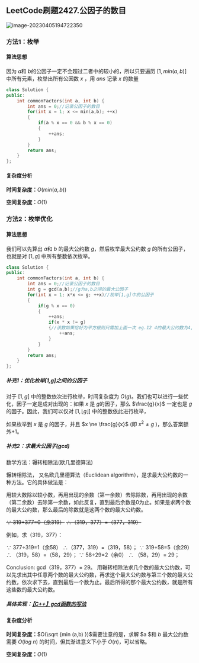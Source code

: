 ## LeetCode刷题2427.公因子的数目

![image-20230405194722350](https://blog-1304436410.cos.ap-beijing.myqcloud.com/leetcode/202304051947412.png)



### 方法1：枚举

#### **算法思想**

因为 $a$和 $b$的公因子一定不会超过二者中的较小的，所以只要遍历 $\left [ 1,min\left ( a,b \right ) \right ]$ 中所有元素，枚举出所有公因数 $x$ ，用 $ans$ 记录 $x$ 的数量

```C++
class Solution {
public:
    int commonFactors(int a, int b) {
        int ans = 0;//记录公因子的数目
        for(int x = 1; x <= min(a,b); ++x)
        {
            if(a % x == 0 && b % x == 0)
            {
                ++ans;
            }
        }
        return ans;
    }
};
```

#### **复杂度分析**

**时间复杂度：**$O(min( a,b ))$

**空间复杂度：**$O(1)$



### 方法2：枚举优化

#### **算法思想**

我们可以先算出 $a$和 $b$ 的最大公约数 $g$，然后枚举最大公约数 $g$ 的所有公因子，也就是对 $\left [1,g \right]$ 中所有整数依次枚举。

```C++
class Solution {
public:
    int commonFactors(int a, int b) {
        int ans = 0;//记录公因子的数目
        int g = gcd(a,b);//g为a,b之间的最大公因子
        for(int x = 1; x*x <= g; ++x)//枚举[1,g]中的公因子
        {
            if(g % x == 0)
            {
                ++ans;
                if(x * x != g)
                {//该数如果恰好为平方根则只需加上面一次 eg.12 4的最大公约数为4,则当2为4的公约数时，此if不执行，就不需要额外+1了
                    ++ans;
                }
            }
        }
        return ans;
    }
};
```

##### 补充1：优化枚举[1,g]之间的公因子

对于 $\left [1,g \right]$ 中的整数依次进行枚举，时间复杂度为 $O(g)$。我们也可以进行一些优化，因子一定是成对出现的：如果 $x$ 是 $g$的因子，那么 $\frac{g}{x}$ 一定也是 $g$ 的因子。因此，我们可以仅对 $\left [1, \lfloor g \rfloor \right]$ 中的整数依此进行枚举，

如果枚举到 $x$ 是 $g$ 的因子，并且 $x \ne \frac{g}{x}$ (即 ${x^2} \ne {g}$ )，那么答案额外+1。


##### **补充2：求最大公因子(gcd)**

数学方法：辗转相除法(欧几里德算法)

辗转相除法， 又名欧几里德算法（Euclidean algorithm），是求最大公约数的一种方法。它的具体做法是：

用较大数除以较小数，再用出现的余数（第一余数）去除除数，再用出现的余数（第二余数）去除第一余数，如此反复，直到最后余数是0为止。如果是求两个数的最大公约数，那么最后的除数就是这两个数的最大公约数。

~~∵ 319÷377=0（余319）~~
~~∴（319，377）=（377，319）~~

例如，求（319，377）：

∵ 377÷319=1（余58）
∴（377，319）=（319，58）；
∵ 319÷58=5（余29）
∴ （319，58）=（58，29）；
∵ 58÷29=2（余0）
∴ （58，29）= 29；

Conclusion: gcd（319，377）= 29。
用辗转相除法求几个数的最大公约数，可以先求出其中任意两个数的最大公约数，再求这个最大公约数与第三个数的最大公约数，依次求下去，直到最后一个数为止。最后所得的那个最大公约数，就是所有这些数的最大公约数。

##### 具体实现：[【C++】gcd函数的写法](https://blog.csdn.net/Ljnoit/article/details/99319849)

#### **复杂度分析**

**时间复杂度：**$O(\sqrt {min (a,b) })$需要注意的是，求解 $a $和 $b$ 最大公约数需要 $O(log\ n)$ 的时间，但其渐进意义下小于 $O( n )$，可以省略。

**空间复杂度：**$O(1)$